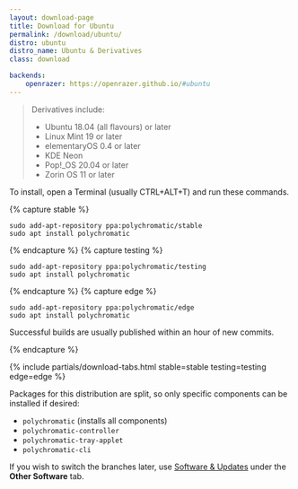 ```yaml
---
layout: download-page
title: Download for Ubuntu
permalink: /download/ubuntu/
distro: ubuntu
distro_name: Ubuntu & Derivatives
class: download

backends:
    openrazer: https://openrazer.github.io/#ubuntu
---
```


> Derivatives include:
>
> * Ubuntu 18.04 (all flavours) or later
> * Linux Mint 19 or later
> * elementaryOS 0.4 or later
> * KDE Neon
> * Pop!_OS 20.04 or later
> * Zorin OS 11 or later
>

To install, open a Terminal (usually CTRL+ALT+T) and run these commands.

{% capture stable %}

```
sudo add-apt-repository ppa:polychromatic/stable
sudo apt install polychromatic
```


{% endcapture %}
{% capture testing %}

```
sudo add-apt-repository ppa:polychromatic/testing
sudo apt install polychromatic
```

{% endcapture %}
{% capture edge %}

```
sudo add-apt-repository ppa:polychromatic/edge
sudo apt install polychromatic
```

Successful builds are usually published within an hour of new commits.

{% endcapture %}

{% include partials/download-tabs.html
    stable=stable
    testing=testing
    edge=edge
%}

Packages for this distribution are split, so only specific components
can be installed if desired:

* `polychromatic` (installs all components)
* `polychromatic-controller`
* `polychromatic-tray-applet`
* `polychromatic-cli`

If you wish to switch the branches later, use [Software & Updates](https://wiki.ubuntu.com/SoftwareAndUpdatesSettings)
under the **Other Software** tab.
